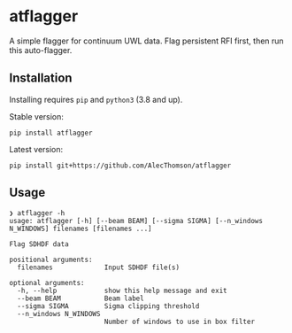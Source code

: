# atflagger

A simple flagger for continuum UWL data. Flag persistent RFI first, then run this auto-flagger.

## Installation

Installing requires `pip` and `python3` (3.8 and up).

Stable version:
```
pip install atflagger
```

Latest version:
```
pip install git+https://github.com/AlecThomson/atflagger
```

## Usage
```
❯ atflagger -h
usage: atflagger [-h] [--beam BEAM] [--sigma SIGMA] [--n_windows N_WINDOWS] filenames [filenames ...]

Flag SDHDF data

positional arguments:
  filenames             Input SDHDF file(s)

optional arguments:
  -h, --help            show this help message and exit
  --beam BEAM           Beam label
  --sigma SIGMA         Sigma clipping threshold
  --n_windows N_WINDOWS
                        Number of windows to use in box filter
```
